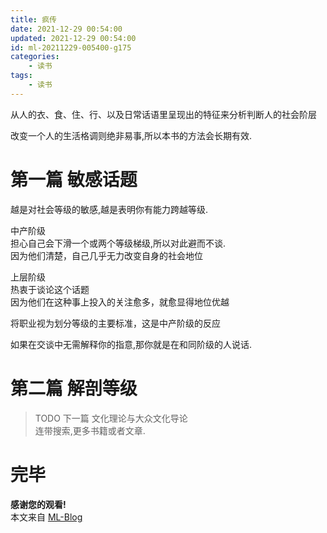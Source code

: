 ```yaml
---
title: 疯传
date: 2021-12-29 00:54:00
updated: 2021-12-29 00:54:00
id: ml-20211229-005400-g175
categories:
	- 读书
tags: 
	- 读书
---
```



从人的衣、食、住、行、以及日常话语里呈现出的特征来分析判断人的社会阶层

改变一个人的生活格调则绝非易事,所以本书的方法会长期有效.

# 第一篇 敏感话题

越是对社会等级的敏感,越是表明你有能力跨越等级. 

中产阶级  
担心自己会下滑一个或两个等级梯级,所以对此避而不谈.  
因为他们清楚，自己几乎无力改变自身的社会地位

上层阶级  
热衷于谈论这个话题  
因为他们在这种事上投入的关注愈多，就愈显得地位优越

将职业视为划分等级的主要标准，这是中产阶级的反应

如果在交谈中无需解释你的指意,那你就是在和同阶级的人说话.

# 第二篇 解剖等级


> TODO 下一篇 文化理论与大众文化导论  
> 连带搜索,更多书籍或者文章.

# 完毕

**感谢您的观看!**  
本文来自 [ML-Blog][ML-Blog_Link]

<!-- 图片 -->

<!-- 链接 -->

<!-- 水印 -->
[ML-Blog_Link]:https://userminghaoli.github.io/ "我的博客"
